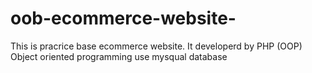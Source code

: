 # oob-ecommerce-website-
This is pracrice base ecommerce website. It  developerd by PHP (OOP) Object oriented programming 
use mysqual database
